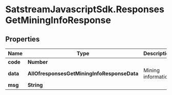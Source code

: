 # SatstreamJavascriptSdk.ResponsesGetMiningInfoResponse

## Properties
Name | Type | Description | Notes
------------ | ------------- | ------------- | -------------
**code** | **Number** |  | [optional] 
**data** | **AllOfresponsesGetMiningInfoResponseData** | Mining information | [optional] 
**msg** | **String** |  | [optional] 

